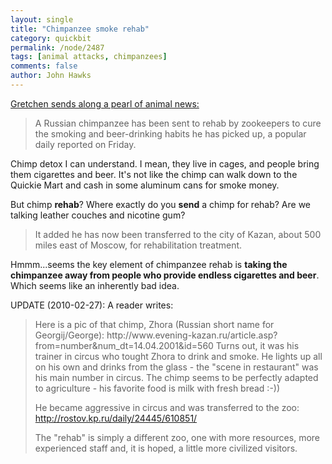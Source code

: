 ```yaml
---
layout: single 
title: "Chimpanzee smoke rehab" 
category: quickbit
permalink: /node/2487
tags: [animal attacks, chimpanzees] 
comments: false 
author: John Hawks 
---
```


<a href="http://www.msnbc.msn.com/id/35602234/ns/technology_and_science-science/">Gretchen sends along a pearl of animal news:</a>

<blockquote>A Russian chimpanzee has been sent to rehab by zookeepers to cure the smoking and beer-drinking habits he has picked up, a popular daily reported on Friday.</blockquote>

Chimp detox I can understand. I mean, they live in cages, and people bring them cigarettes and beer. It's not like the chimp can walk down to the Quickie Mart and cash in some aluminum cans for smoke money. 

But chimp <b>rehab</b>? Where exactly do you <b>send</b> a chimp for rehab? Are we talking leather couches and nicotine gum?

<blockquote>It added he has now been transferred to the city of Kazan, about 500 miles east of Moscow, for rehabilitation treatment.</blockquote>

Hmmm...seems the key element of chimpanzee rehab is <b>taking the chimpanzee away from people who provide endless cigarettes and beer</b>. Which seems like an inherently bad idea. 

UPDATE (2010-02-27): A reader writes: 

<blockquote>Here is a pic of that chimp, Zhora (Russian short name for Georgij/George):
http://www.evening-kazan.ru/article.asp?from=number&num_dt=14.04.2001&id=560
Turns out, it was his trainer in circus who tought Zhora to drink and smoke. He lights up all on his own and drinks from the glass - the "scene in restaurant" was his main number in circus. The chimp seems to be perfectly adapted to agriculture - his favorite food is milk with fresh bread :-))

He became aggressive in circus and was transferred to the zoo:
http://rostov.kp.ru/daily/24445/610851/

The "rehab" is simply a different zoo, one with more resources, more experienced staff and, it is hoped, a little more civilized visitors.</blockquote>





